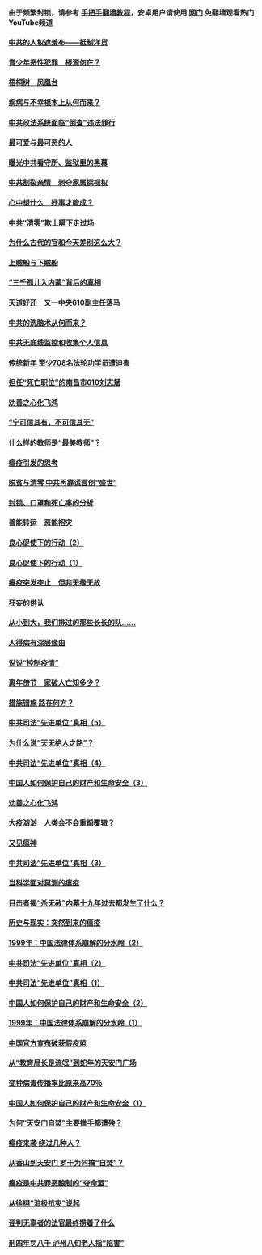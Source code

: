 #### 由于频繁封锁，请参考 [手把手翻墙教程](https://github.com/gfw-breaker/guides/wiki/)，安卓用户请使用 [网门](https://github.com/gfw-breaker/nogfw/blob/master/dl.md?t=03290300) 免翻墙观看热门YouTube频道 

#### [中共的人权遮羞布——抵制洋货](../pages/19/422656.md?t=03290300) 

#### [青少年恶性犯罪　根源何在？](../pages/19/422449.md?t=03290300) 

#### [梧桐树　凤凰台](../pages/19/422442.md?t=03290300) 

#### [疾病与不幸根本上从何而来？](../pages/19/422438.md?t=03290300) 

#### [中共政法系统面临“倒查”违法罪行](../pages/19/422497.md?t=03290300) 

#### [最可爱与最可恶的人](../pages/19/422448.md?t=03290300) 

#### [曝光中共看守所、监狱里的黑幕](../pages/19/422390.md?t=03290300) 

#### [中共割裂亲情　剥夺家属探视权](../pages/19/422364.md?t=03290300) 

#### [心中想什么　好事才能成？](../pages/19/422318.md?t=03290300) 

#### [中共“清零”欺上瞒下走过场](../pages/19/422306.md?t=03290300) 

#### [为什么古代的官和今天差别这么大？](../pages/19/422228.md?t=03290300) 

#### [上贼船与下贼船](../pages/19/422276.md?t=03290300) 

#### [“三千孤儿入内蒙”背后的真相](../pages/19/422229.md?t=03290300) 

#### [天道好还　又一中央610副主任落马](../pages/19/422155.md?t=03290300) 

#### [中共的洗脑术从何而来？](../pages/19/422154.md?t=03290300) 

#### [中共无底线监控和收集个人信息](../pages/19/422039.md?t=03290300) 

#### [传统新年 至少708名法轮功学员遭迫害](../pages/19/421946.md?t=03290300) 

#### [担任“死亡职位”的南昌市610刘志斌](../pages/19/421957.md?t=03290300) 

#### [劝善之心化飞鸿](../pages/19/421164.md?t=03290300) 

#### [“宁可信其有，不可信其无”](../pages/19/421691.md?t=03290300) 

#### [什么样的教师是“最美教师”？](../pages/19/421755.md?t=03290300) 

#### [瘟疫引发的思考](../pages/19/421594.md?t=03290300) 

#### [脱贫与清零 中共再靠谎言创“盛世”](../pages/19/421590.md?t=03290300) 

#### [封锁、口罩和死亡率的分析](../pages/19/421495.md?t=03290300) 

#### [善能转运　恶能招灾](../pages/19/421334.md?t=03290300) 

#### [良心促使下的行动（2）](../pages/19/421361.md?t=03290300) 

#### [良心促使下的行动（1）](../pages/19/421302.md?t=03290300) 

#### [瘟疫突发突止　但非无缘无故](../pages/19/421281.md?t=03290300) 

#### [狂妄的供认](../pages/19/421199.md?t=03290300) 

#### [从小到大，我们排过的那些长长的队……](../pages/19/421243.md?t=03290300) 

#### [人得病有深层缘由](../pages/19/420864.md?t=03290300) 

#### [说说“控制疫情”](../pages/19/420831.md?t=03290300) 

#### [离年傍节　家破人亡知多少？](../pages/19/420563.md?t=03290300) 

#### [措施错施  路在何方？](../pages/19/420076.md?t=03290300) 

#### [中共司法“先进单位”真相（5）](../pages/19/419453.md?t=03290300) 

#### [为什么说“天无绝人之路”？](../pages/19/419618.md?t=03290300) 

#### [中共司法“先进单位”真相（4）](../pages/19/419452.md?t=03290300) 

#### [中国人如何保护自己的财产和生命安全（3）](../pages/19/419405.md?t=03290300) 

#### [劝善之心化飞鸿](../pages/19/418758.md?t=03290300) 

#### [大疫汹汹　人类会不会重蹈覆辙？](../pages/19/419691.md?t=03290300) 

#### [又见瘟神](../pages/19/419225.md?t=03290300) 

#### [中共司法“先进单位”真相（3）](../pages/19/419451.md?t=03290300) 

#### [当科学面对莫测的瘟疫](../pages/19/419625.md?t=03290300) 

#### [目击者揭“杀无赦”内幕十九年过去都发生了什么？](../pages/19/419617.md?t=03290300) 

#### [历史与现实：突然到来的瘟疫](../pages/19/419619.md?t=03290300) 

#### [1999年：中国法律体系崩解的分水岭（2）](../pages/19/419455.md?t=03290300) 

#### [中共司法“先进单位”真相（2）](../pages/19/419450.md?t=03290300) 

#### [中共司法“先进单位”真相（1）](../pages/19/419449.md?t=03290300) 

#### [中国人如何保护自己的财产和生命安全（2）](../pages/19/419404.md?t=03290300) 

#### [1999年：中国法律体系崩解的分水岭（1）](../pages/19/419454.md?t=03290300) 

#### [中国官方宣布破获假疫苗](../pages/19/419504.md?t=03290300) 

#### [从“教育局长是流氓”到蛇年的天安门广场](../pages/19/419470.md?t=03290300) 

#### [变种病毒传播率比原来高70％](../pages/19/419456.md?t=03290300) 

#### [中国人如何保护自己的财产和生命安全（1）](../pages/19/419403.md?t=03290300) 

#### [为何“天安门自焚”主要推手都遭殃？](../pages/19/419348.md?t=03290300) 

#### [瘟疫来袭 绕过几种人？](../pages/19/419349.md?t=03290300) 

#### [从香山到天安门 罗干为何搞“自焚”？](../pages/19/419270.md?t=03290300) 

#### [瘟疫是中共罪恶酿制的“夺命酒”](../pages/19/419223.md?t=03290300) 

#### [从徐栩“消极抗灾”说起](../pages/19/419224.md?t=03290300) 

#### [诬判无辜者的法官最终捞着了什么](../pages/19/419268.md?t=03290300) 

#### [刑四年罚八千 泸州八旬老人指“陷害”](../pages/19/419232.md?t=03290300) 

